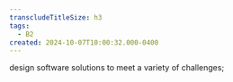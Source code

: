 ```yaml
---
transcludeTitleSize: h3
tags:
  - B2
created: 2024-10-07T10:00:32.000-0400
---
```

design software solutions to meet a variety of challenges;